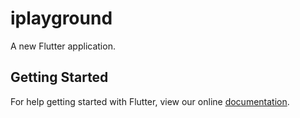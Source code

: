 # iplayground

A new Flutter application.

## Getting Started

For help getting started with Flutter, view our online
[documentation](https://flutter.io/).
